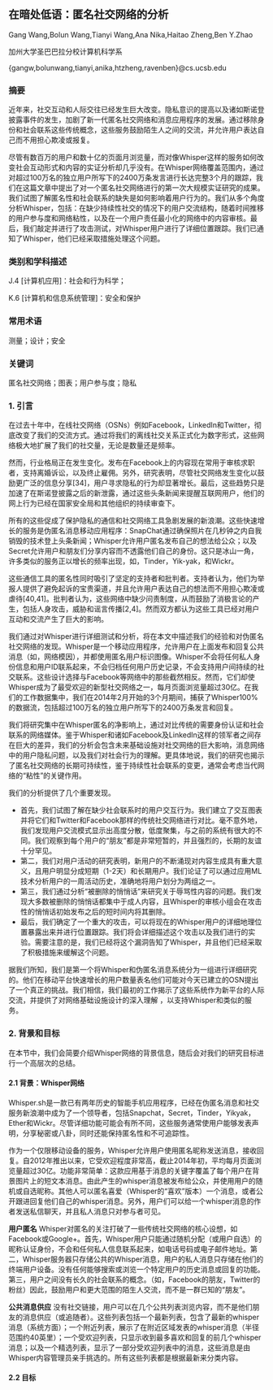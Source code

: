 ## 在暗处低语：匿名社交网络的分析
Gang Wang,Bolun Wang,Tianyi Wang,Ana Nika,Haitao Zheng,Ben Y.Zhao

加州大学圣巴巴拉分校计算机科学系

{gangw,bolunwang,tianyi,anika,htzheng,ravenben}@cs.ucsb.edu

### 摘要
近年来，社交互动和人际交往已经发生巨大改变。隐私意识的提高以及诸如斯诺登披露事件的发生，加剧了新一代匿名社交网络和消息应用程序的发展。通过移除身份和社会联系这些传统概念，这些服务鼓励陌生人之间的交流，并允许用户表达自己而不用担心欺凌或报复。

尽管有数百万的用户和数十亿的页面月浏览量，而对像Whisper这样的服务如何改变社会互动形式和内容的实证分析却几乎没有。在Whisper网络覆盖范围内，通过对超过100万名的独立用户所写下的2400万条发言进行长达完整3个月的跟踪，我们在这篇文章中提出了对一个匿名社交网络进行的第一次大规模实证研究的成果。我们试图了解匿名性和社会联系的缺失是如何影响着用户行为的。我们从多个角度分析Whisper，包括：在缺少持续性社交的情况下的用户交流结构，随着时间推移的用户参与度和网络粘性，以及在一个用户责任最小化的网络中的内容审核。最后，我们敲定并进行了攻击测试，对Whisper用户进行了详细位置跟踪。我们已通知了Whisper，他们已经采取措施处理这个问题。

### 类别和学科描述
J.4 [计算机应用]：社会和行为科学；

K.6 [计算机和信息系统管理]：安全和保护

### 常用术语
测量；设计；安全

### 关键词
匿名社交网络；图表；用户参与度；隐私

### 1. 引言
在过去十年中，在线社交网络（OSNs）例如Facebook，LinkedIn和Twitter，彻底改变了我们的交流方式。通过将我们的离线社交关系正式化为数字形式，这些网络极大地扩展了我们的社交量，无论是数量还是频率。

然而，行业格局正在发生变化。发布在Facebook上的内容现在常用于审核求职者，支持离婚诉讼，以及终止雇佣。另外，研究表明，尽管社交网络发生变化以鼓励更广泛的信息分享[34]，用户寻求隐私的行为却显著增长。最后，这些趋势只是加速了在斯诺登披露之后的新泄露，通过这些头条新闻来提醒互联网用户，他们的网上行为已经在国家安全局和其他组织的持续审查下。

所有的这些促成了保护隐私的通信和社交网络工具急剧发展的新浪潮。这些快速增长的服务是伪匿名消息移动应用程序：SnapChat通过确保照片在几秒钟之内自我销毁的技术登上头条新闻；Whisper允许用户匿名发布自己的想法给公众；以及Secret允许用户和朋友们分享内容而不透露他们自己的身份。这只是冰山一角，许多类似的服务正以增长的频率出现，如，Tinder，Yik-yak，和Wickr。

这些通信工具的匿名性同时吸引了坚定的支持者和批判者。支持者认为，他们为举报人提供了避免起诉的宝贵渠道，并且允许用户表达自己的想法而不用担心欺凌或虐待[40,41]。批判者认为，这些网络中缺少问责制度，从而鼓励了消极言论的产生，包括人身攻击，威胁和谣言传播[2,4]。然而双方都认为这些工具已经对用户互动和交流产生了巨大的影响。

我们通过对Whisper进行详细测试和分析，将在本文中描述我们的经验和对伪匿名社交网络的发现。Whisper是一个移动应用程序，允许用户在上面发布和回复公共消息（如，网络模因），并都使用匿名用户标识图像。Whisper不会将任何私人身份信息和用户ID联系起来，不会归档任何用户历史记录，不会支持用户间持续的社交联系。这些设计选择与Facebook等网络中的那些截然相反。然而，它们却使Whisper成为了最受欢迎的新型社交网络之一，每月页面浏览量超过30亿。在我们的工作数据集中，我们在2014年2月开始的3个月期间，捕获了Whisper100%的数据流，包括超过100万名的独立用户所写下的2400万条发言和回复。

我们将研究集中在Whisper匿名的净影响上，通过对比传统的需要身份认证和社会联系的网络媒体。鉴于Whisper和诸如Facebook及LinkedIn这样的领军者之间存在巨大的差异，我们的分析会包含未来基础设施对社交网络的巨大影响，消息网络中的用户隐私问题，以及我们对社会行为的理解。更具体地说，我们的研究也揭示了匿名社交网络的长期可持续性，鉴于持续性社会联系的变更，通常会考虑当代网络的“粘性”的关键作用。

我们的分析提供了几个重要发现。
- 首先，我们试图了解在缺少社会联系时的用户交互行为。我们建立了交互图表并将它们和Twitter和Facebook那样的传统社交网络进行对比。毫不意外地，我们发现用户交流模式显示出高度分散，低度聚集，与之前的系统有很大的不同。我们观察到每个用户的“朋友”都是非常短暂的，并且强烈的，长期的友谊十分罕见。
- 第二，我们对用户活动的研究表明，新用户的不断涌现对内容生成具有重大意义，且用户明显分成短期（1-2天）和长期用户。我们论证了可以通过应用ML技术分析用户的一周活动历史，准确地将用户划分为两组之一。
- 第三，我们通过分析“被删除的悄悄话”来研究关于辱骂性内容的问题。我们发现大多数被删除的悄悄话都集中于成人内容，且Whisper的审核小组会在攻击性的悄悄话初始发布之后的短时间内将其删除。
- 最后，我们确定了一个重大的攻击，可以将现在的Whisper用户的详细地理位置暴露出来并进行位置跟踪。我们将会详细描述这个攻击以及我们进行的实验。需要注意的是，我们已经将这个漏洞告知了Whisper，并且他们已经采取了积极措施来缓解这个问题。

据我们所知，我们是第一个将Whisper和伪匿名消息系统分为一组进行详细研究的。他们在移动平台快速增长的用户数量表名他们可能对今天已建立的OSN提出了一个真正的挑战。我们相信，我们最初的工作揭示了这些系统作为新平台的人际交流，并提供了对网络基础设施设计的深入理解 ，以支持Whisper和类似的服务。

### 2. 背景和目标
在本节中，我们会简要介绍Whisper网络的背景信息，随后会对我们的研究目标进行一个高层次的总结。

#### 2.1 背景：Whisper网络
Whisper.sh是一款已有两年历史的智能手机应用程序，已经在伪匿名消息和社交服务新浪潮中成为了一个领导者，包括Snapchat，Secret，Tinder，Yikyak，Ether和Wickr。尽管详细功能可能会有所不同，这些服务通常使用户能够发表声明，分享秘密或八卦，同时还能保持匿名性和不可追踪性。

作为一个仅限移动设备的服务，Whisper允许用户使用匿名昵称发送消息，接收回复。自2012年推出以来，它受欢迎程度非常高，截止2014年初，平均每月页面浏览量超过30亿。功能非常简单：这款应用基于消息的关键字覆盖了每个用户在背景图片上的短文本消息。由此产生的whisper消息被发布给公众，并使用用户的随机或自选昵称。其他人可以匿名喜爱（Whisper的“喜欢”版本）一个消息，或者公开跟进回复他们自己的whisper消息。另外，用户们可以给一个whisper消息的作者发送私信聊天，并且私人消息只对参与者可见。

**用户匿名**  Whisper对匿名的关注打破了一些传统社交网络的核心设想，如Facebook或Google+。首先，Whisper用户只能通过随机分配（或用户自选）的昵称认证身份，不会和任何私人信息联系起来，如电话号码或电子邮件地址。第二，Whisper服务器只存储公共的Whisper消息，用户的私人消息只存储在他们的终端用户设备。没有任何能够搜索或浏览一个特定用户的历史消息或回复的功能。第三，用户之间没有长久的社会联系的概念。（如，Facebook的朋友，Twitter的粉丝）因此，鼓励用户和更大范围的陌生人交流，而不是一群已知的“朋友”。

**公共消息供应**  没有社交链接，用户可以在几个公共列表浏览内容，而不是他们朋友的消息供应（或追随者）。这些列表包括一个最新列表，包含了最新的whisper消息（系统方面）；一个附近列表，展示了在附近区域发表的whisper消息（半径范围约40英里）；一个受欢迎列表，只显示收到最多喜欢和回复的前几个whisper消息；以及一个精选列表，显示了一部分受欢迎列表中的消息，这些消息是由Whisper内容管理员亲手挑选的。所有这些列表都是根据最新来分类内容。

#### 2.2 目标